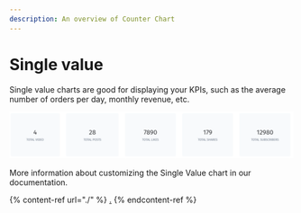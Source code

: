 ```yaml
---
description: An overview of Counter Chart
---
```


# Single value

Single value charts are good for displaying your KPIs, such as the average number of orders per day, monthly revenue, etc.

![](<../../../.gitbook/assets/image (683).png>)

More information about customizing the Single Value chart in our documentation.

{% content-ref url="./" %}
[.](./)
{% endcontent-ref %}
